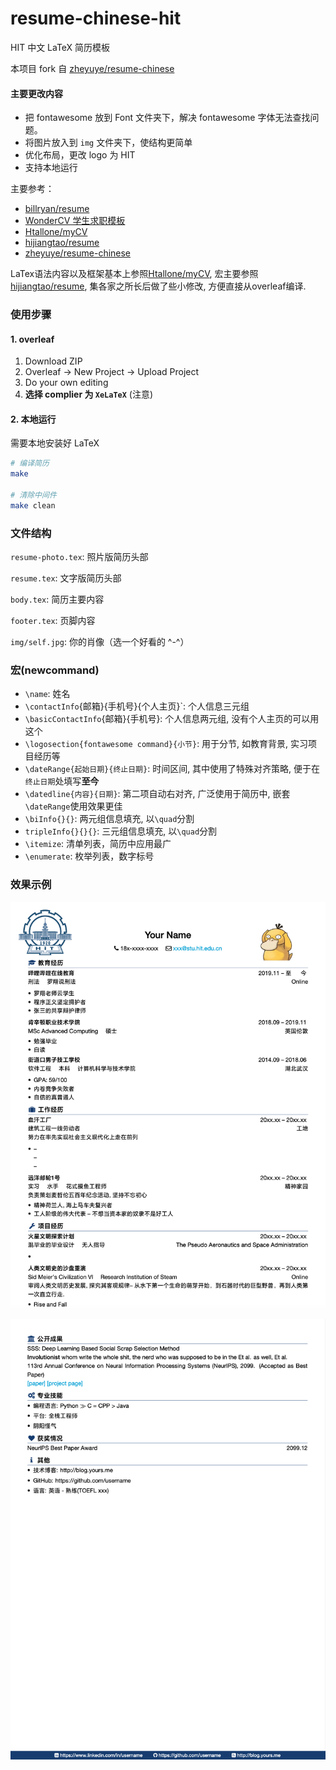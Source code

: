 # resume-chinese-hit
HIT 中文 LaTeX 简历模板

本项目 fork 自 [zheyuye/resume-chinese](https://github.com/zheyuye/resume-chinese) 

#### 主要更改内容
- 把 fontawesome 放到 Font 文件夹下，解决 fontawesome 字体无法查找问题。
- 将图片放入到 `img` 文件夹下，使结构更简单
- 优化布局，更改 logo 为 HIT 
- 支持本地运行

主要参考：

- [billryan/resume](https://github.com/billryan/resume)
- [WonderCV 学生求职模板](https://www.wondercv.com/zh-CN/resume_templates)
- [Htallone/myCV](https://github.com/Htallone/myCV)
- [hijiangtao/resume](https://github.com/hijiangtao/resume)
- [zheyuye/resume-chinese](https://github.com/zheyuye/resume-chinese)

LaTex语法内容以及框架基本上参照[Htallone/myCV](https://github.com/Htallone/myCV), 宏主要参照[hijiangtao/resume](https://github.com/hijiangtao/resume), 集各家之所长后做了些小修改, 方便直接从overleaf编译. 

### 使用步骤

#### 1. overleaf

1. Download ZIP
2. Overleaf -> New Project -> Upload Project
3. Do your own editing
4. **选择 complier 为 `XeLaTeX`** (注意)

#### 2. 本地运行
需要本地安装好 LaTeX
```bash
# 编译简历
make 

# 清除中间件
make clean
```

### 文件结构

`resume-photo.tex`: 照片版简历头部

`resume.tex`: 文字版简历头部

`body.tex`: 简历主要内容

`footer.tex`: 页脚内容

`img/self.jpg`: 你的肖像（选一个好看的 ^-^）

###  宏(newcommand)

- `\name`: 姓名
- `\contactInfo`{邮箱}{手机号}{个人主页}`: 个人信息三元组
- `\basicContactInfo`{邮箱}{手机号}: 个人信息两元组, 没有个人主页的可以用这个
- `\logosection{fontawesome command}{小节}`: 用于分节, 如教育背景, 实习项目经历等
- `\dateRange{起始日期}{终止日期}`: 时间区间, 其中使用了特殊对齐策略, 便于在`终止日期`处填写**至今**
- `\datedline{内容}{日期}`: 第二项自动右对齐, 广泛使用于简历中, 嵌套`\dateRange`使用效果更佳
- `\biInfo{}{}`: 两元组信息填充, 以`\quad`分割
- `tripleInfo{}{}{}`: 三元组信息填充, 以`\quad`分割
- `\itemize`: 清单列表，简历中应用最广
- `\enumerate`: 枚举列表，数字标号


### 效果示例

![page1](./asset/page1.png)

![page2](./asset/page2.png)